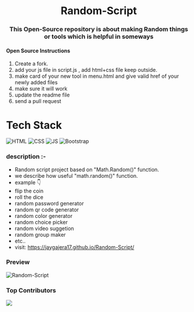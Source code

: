 <h1 align="center"> Random-Script </h1>
<h3 align="center">This Open-Source repository is about making Random things or tools which is helpful in someways</h3>

####  Open Source Instructions

1. Create a fork.
2. add your js file in  script.js , add html+css file keep outside.
3. make card of your new tool in menu.html and give valid href of your newly added files
4. make sure it will work
5. update the readme file
6. send a pull request

# Tech Stack

![HTML](https://img.shields.io/badge/html5%20-%23E34F26.svg?&style=for-the-badge&logo=html5&logoColor=white)
![CSS](https://img.shields.io/badge/css3%20-%231572B6.svg?&style=for-the-badge&logo=css3&logoColor=white)
![JS](https://img.shields.io/badge/javascript%20-%23323330.svg?&style=for-the-badge&logo=javascript&logoColor=%23F7DF1E)
<img alt="Bootstrap" src="https://img.shields.io/badge/bootstrap-%23563D7C.svg?style=for-the-badge&logo=bootstrap&logoColor=white"/>


### description :-

- Random script project based on "Math.Random()" function.
- we describe how useful "math.random()" function.
- example 👇
- flip the coin
- roll the dice
- random password generator 
- random qr code generator
- random color generator
- random choice picker
- random video suggetion
- random group maker 
- etc..
- visit: https://jaygajera17.github.io/Random-Script/

### Preview
  
![Random-Script](https://github.com/jaygajera17/WDW_Project_CE038_CE042_CE119/blob/main/Image/readme.jpg)

### Top Contributors
<a href="https://github.com/jaygajera17/Random-Script/graphs/contributors">
  <img src="https://contrib.rocks/image?repo=jaygajera17/Random-Script" />
</a>

